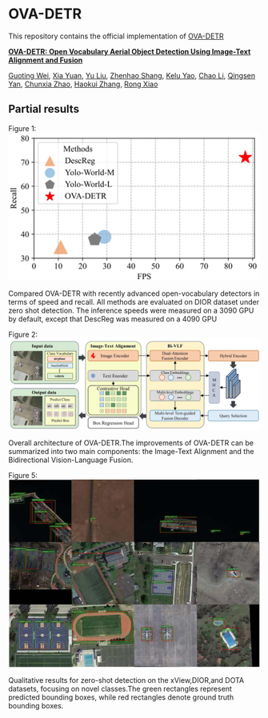 # OVA-DETR

This repository contains the official implementation of [OVA-DETR](https://arxiv.org/abs/2408.12246)

**[OVA-DETR: Open Vocabulary Aerial Object Detection Using Image-Text Alignment and Fusion](https://arxiv.org/abs/2408.12246)**

[Guoting Wei](https://arxiv.org/search/cs?searchtype=author&query=Wei,+G), [Xia Yuan](https://arxiv.org/search/cs?searchtype=author&query=Yuan,+X), [Yu Liu](https://arxiv.org/search/cs?searchtype=author&query=Liu,+Y), [Zhenhao Shang](https://arxiv.org/search/cs?searchtype=author&query=Shang,+Z), [Kelu Yao](https://arxiv.org/search/cs?searchtype=author&query=Yao,+K), [Chao Li](https://arxiv.org/search/cs?searchtype=author&query=Li,+C), [Qingsen Yan](https://arxiv.org/search/cs?searchtype=author&query=Yan,+Q), [Chunxia Zhao](https://arxiv.org/search/cs?searchtype=author&query=Zhao,+C), [Haokui Zhang](https://arxiv.org/search/cs?searchtype=author&query=Zhang,+H), [Rong Xiao](https://arxiv.org/search/cs?searchtype=author&query=Xiao,+R)



## Partial results

Figure 1: ![](./images/Figure-1.jpg)

Compared OVA-DETR with recently advanced open-vocabulary detectors in terms of speed and recall. All methods are evaluated on DIOR dataset under zero shot detection. The inference speeds were measured on a 3090 GPU by default, except that DescReg was measured on a 4090 GPU



Figure 2: ![](./images/Figure-2.jpg)

Overall architecture of OVA-DETR.The improvements of OVA-DETR can be summarized into two main components: the Image-Text Alignment and the Bidirectional Vision-Language Fusion.



Figure 5:![](./images/Figure-5.jpg) 

Qualitative results for zero-shot detection on the xView,DIOR,and DOTA datasets, focusing on novel classes.The green rectangles represent predicted bounding boxes, while red rectangles denote ground truth bounding boxes.













 